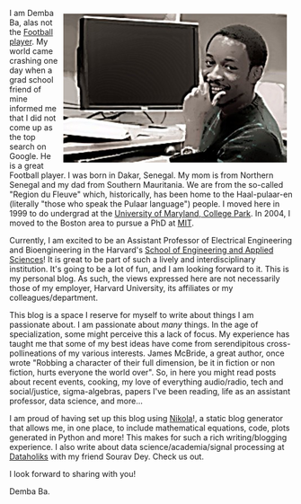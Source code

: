 <!--
.. title: index
.. slug: index
.. date: 2015-08-13 20:44:29 UTC-05:00
.. tags:
.. category:
.. link:
.. description:
.. type: text
-->

<img style="float: right" src="/Demba_cartoon2.jpeg" hspace="10" vspace="10"> I am Demba Ba, alas not the [Football player](https://en.wikipedia.org/wiki/Demba_Ba). My world came crashing one day when a grad school friend of mine informed me that I did not come up as the top search on Google. He is a great Football player. I was born in Dakar, Senegal. My mom is from Northern Senegal and my dad from Southern Mauritania. We are from the so-called "Region du Fleuve" which, historically, has been home to the Haal-pulaar-en (literally "those who speak the Pulaar language") people. I moved here in 1999 to do undergrad at the [University of Maryland, College Park](http://umd.edu). In 2004, I moved to the Boston area to pursue a PhD at [MIT](http://mit.edu).


Currently, I am excited to be an Assistant Professor of Electrical Engineering and Bioengineering in the Harvard's [School of Engineering and Applied Sciences](http://seas.harvard.edu)! It is great to be part of such a lively and interdisciplinary institution. It's going to be a lot of fun, and I am looking forward to it. This is my personal blog. As such, the views expressed here are not necessarily those of my employer, Harvard University, its affiliates or my colleagues/department.

This blog is a space I reserve for myself to write about things I am passionate about. I am passionate about *many* things. In the age of specialization, some might perceive this a lack of focus. My experience has taught me that some of my best ideas have come from serendipitous cross-pollineations of my various interests. James McBride, a great author, once wrote "Robbing a character of their full dimension, be it in fiction or non fiction, hurts everyone the world over". So, in here you might read posts about recent events, cooking, my love of everything audio/radio, tech and social/justice, sigma-algebras, papers I've been reading, life as an assistant professor, data science, and more...

I am proud of having set up this blog using [Nikola](http://getnikola.com)!, a static blog generator that allows me, in one place, to include mathematical equations, code, plots generated in Python and more! This makes for such a rich writing/blogging experience. I also write about data science/academia/signal processing at [Dataholiks](http://dataholiks.com) with my friend Sourav Dey. Check us out.

I look forward to sharing with you!


Demba Ba.
